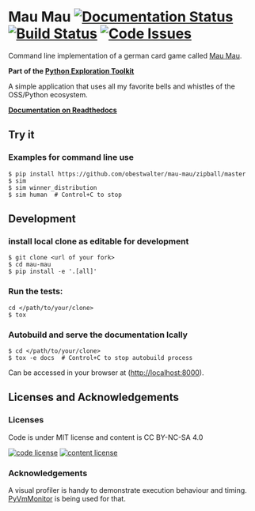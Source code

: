 # Mau Mau [![Documentation Status](https://readthedocs.org/projects/mau-mau/badge/?version=latest)](http://mau-mau.readthedocs.org/en/latest/?badge=latest) [![Build Status](https://travis-ci.org/obestwalter/mau-mau.svg?branch=master)](https://travis-ci.org/obestwalter/mau-mau) [![Code Issues](https://www.quantifiedcode.com/api/v1/project/663c550f107844aa842b4ce5e02883c4/badge.svg)](https://www.quantifiedcode.com/app/project/663c550f107844aa842b4ce5e02883c4)

Command line implementation of a german card game called [Mau Mau](https://goo.gl/Am29SF).

**Part of the [Python Exploration Toolkit](https://github.com/obestwalter/pet)**

A simple application that uses all my favorite bells and whistles of the OSS/Python ecosystem.

**[Documentation on Readthedocs](http://mau-mau.readthedocs.org/en/latest/)**

## Try it

### Examples for command line use

    $ pip install https://github.com/obestwalter/mau-mau/zipball/master
    $ sim
    $ sim winner_distribution
    $ sim human  # Control+C to stop

## Development

### install local clone as editable for development

    $ git clone <url of your fork>
    $ cd mau-mau
    $ pip install -e '.[all]'

### Run the tests:

    cd </path/to/your/clone>
    $ tox
    
### Autobuild and serve the documentation lcally 

    $ cd </path/to/your/clone>
    $ tox -e docs  # Control+C to stop autobuild process

Can be accessed in your browser at ([http://localhost:8000](http://localhost:8000)).

    
## Licenses and Acknowledgements

### Licenses

Code is under MIT license and content is CC BY-NC-SA 4.0

[![code license](https://upload.wikimedia.org/wikipedia/commons/thumb/0/0b/License_icon-mit-2.svg/32px-License_icon-mit-2.svg.png)](http://opensource.org/licenses/mit-license.php) [![content license](https://i.creativecommons.org/l/by-nc-sa/4.0/88x31.png)](http://creativecommons.org/licenses/by-nc-sa/4.0/)

### Acknowledgements

A visual profiler is handy to demonstrate execution behaviour and timing. [PyVmMonitor](http://pyvmmonitor.com) is being used for that.
